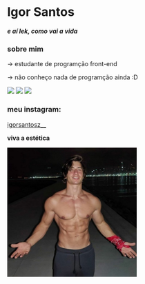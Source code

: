 # Igor Santos
<b><em> e aí lek, como vai a vida </em></b>
### sobre mim 

-> estudante de programção front-end 

-> não conheço nada de programção ainda :D


<img src="https://cdn.jsdelivr.net/gh/devicons/devicon/icons/css3/css3-original.svg" height="100"/> <img src="https://cdn.jsdelivr.net/gh/devicons/devicon/icons/html5/html5-original.svg" height="100"/> <img src="https://cdn.jsdelivr.net/gh/devicons/devicon/icons/github/github-original.svg" height="100" />
          

### meu instagram:
<a href="https://www.instagram.com/igorsantosz__/"> igorsantosz__ </a>

<b>viva a estética </b>

<img height="300em" src="channels4_profile.jpg " alt=" " title=" "> 
